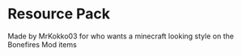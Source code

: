 # Resource Pack
Made by MrKokko03 for who wants a minecraft looking style on the Bonefires Mod items